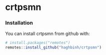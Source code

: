 # crtpsmn

### Installation

You can install crtpsmn from github with:

``` r
# install.packages("remotes")
remotes::install_github("haghbinh/crtpsmn")
```
